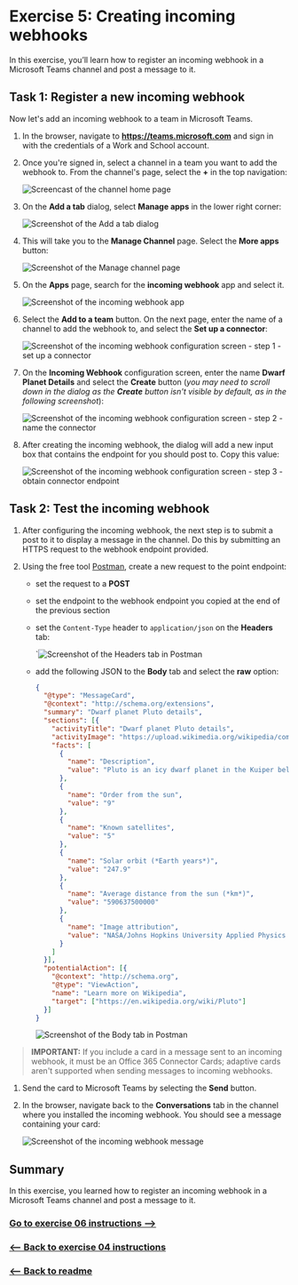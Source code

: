 # Exercise 5: Creating incoming webhooks

In this exercise, you’ll learn how to register an incoming webhook in a Microsoft Teams channel and post a message to it.

## Task 1: Register a new incoming webhook

Now let's add an incoming webhook to a team in Microsoft Teams. 

1. In the browser, navigate to **https://teams.microsoft.com** and sign in with the credentials of a Work and School account.

1. Once you're signed in, select a channel in a team you want to add the webhook to. From the channel's page, select the **+** in the top navigation:

    ![Screencast of the channel home page](../../Linked_Image_Files/Webhooks/05-test-01.png)

1. On the **Add a tab** dialog, select **Manage apps** in the lower right corner:

    ![Screenshot of the Add a tab dialog](../../Linked_Image_Files/Webhooks/03-test-03.png)

1. This will take you to the **Manage Channel** page. Select the **More apps** button:

    ![Screenshot of the Manage channel page](../../Linked_Image_Files/Webhooks/05-test-02.png)

1. On the **Apps** page, search for the **incoming webhook** app and select it.

    ![Screenshot of the incoming webhook app](../../Linked_Image_Files/Webhooks/05-test-03.png)

1. Select the **Add to a team** button. On the next page, enter the name of a channel to add the webhook to, and select the **Set up a connector**:

    ![Screenshot of the incoming webhook configuration screen - step 1 - set up a connector](../../Linked_Image_Files/Webhooks/05-test-04.png)

1. On the **Incoming Webhook** configuration screen, enter the name **Dwarf Planet Details** and select the **Create** button (*you may need to scroll down in the dialog as the **Create** button isn't visible by default, as in the following screenshot*):

    ![Screenshot of the incoming webhook configuration screen - step 2 - name the connector](../../Linked_Image_Files/Webhooks/05-test-05.png)

1. After creating the incoming webhook, the dialog will add a new input box that contains the endpoint for you should post to. Copy this value:

    ![Screenshot of the incoming webhook configuration screen - step 3 - obtain connector endpoint](../../Linked_Image_Files/Webhooks/05-test-06.png)

## Task 2: Test the incoming webhook

1. After configuring the incoming webhook, the next step is to submit a post to it to display a message in the channel. Do this by submitting an HTTPS request to the webhook endpoint provided.

1. Using the free tool [Postman](https://www.postman.com/), create a new request to the point endpoint:

    - set the request to a **POST**
    - set the endpoint to the webhook endpoint you copied at the end of the previous section
    - set the `Content-Type` header to `application/json` on the **Headers** tab:

        `![Screenshot of the Headers tab in Postman](../../Linked_Image_Files/Webhooks/05-test-07.png)

    - add the following JSON to the **Body** tab and select the **raw** option:

        ```json
        {
          "@type": "MessageCard",
          "@context": "http://schema.org/extensions",
          "summary": "Dwarf planet Pluto details",
          "sections": [{
            "activityTitle": "Dwarf planet Pluto details",
            "activityImage": "https://upload.wikimedia.org/wikipedia/commons/e/ef/Pluto_in_True_Color_-_High-Res.jpg",
            "facts": [
              {
                "name": "Description",
                "value": "Pluto is an icy dwarf planet in the Kuiper belt, a ring of bodies beyond the orbit of Neptune. It was the first Kuiper belt object to be discovered and is the largest known dwarf planet. Pluto was discovered by Clyde Tombaugh in 1930 as the ninth planet from the Sun. After 1992, its status as a planet was questioned following the discovery of several objects of similar size in the Kuiper belt. In 2005, Eris, a dwarf planet in the scattered disc which is 27% more massive than Pluto, was discovered. This led the International Astronomical Union (IAU) to define the term \"planet\" formally in 2006, during their 26th General Assembly. That definition excluded Pluto and reclassified it as a dwarf planet."
              },
              {
                "name": "Order from the sun",
                "value": "9"
              },
              {
                "name": "Known satellites",
                "value": "5"
              },
              {
                "name": "Solar orbit (*Earth years*)",
                "value": "247.9"
              },
              {
                "name": "Average distance from the sun (*km*)",
                "value": "590637500000"
              },
              {
                "name": "Image attribution",
                "value": "NASA/Johns Hopkins University Applied Physics Laboratory/Southwest Research Institute/Alex Parker [Public domain]"
              }
            ]
          }],
          "potentialAction": [{
            "@context": "http://schema.org",
            "@type": "ViewAction",
            "name": "Learn more on Wikipedia",
            "target": ["https://en.wikipedia.org/wiki/Pluto"]
          }]
        }
        ```

        ![Screenshot of the Body tab in Postman](../../Linked_Image_Files/Webhooks/05-test-08.png)

> **IMPORTANT:**
> If you include a card in a message sent to an incoming webhook, it must be an Office 365 Connector Cards; adaptive cards aren't supported when sending messages to incoming webhooks.

1. Send the card to Microsoft Teams by selecting the **Send** button.

1. In the browser, navigate back to the **Conversations** tab in the channel where you installed the incoming webhook. You should see a message containing your card:

    ![Screenshot of the incoming webhook message](../../Linked_Image_Files/Webhooks/05-test-09.png)

## Summary

In this exercise, you learned how to register an incoming webhook in a Microsoft Teams channel and post a message to it.


### [Go to exercise 06 instructions -->](../Exercise_06/07-Exercise-6-Create-a-custom-personal-tab.md)

### [<-- Back to exercise 04 instructions](../Exercise_04/05-Exercise-4-Creating-outgoing-webhooks.md)

### [<-- Back to readme](../../../)
